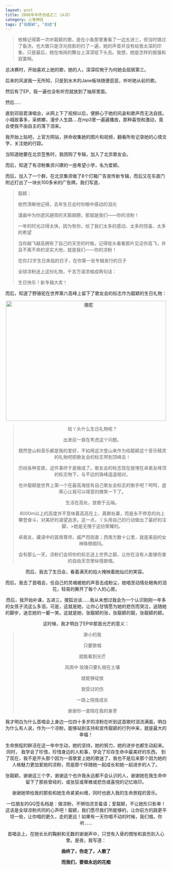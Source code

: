 ```yaml
---
layout: post
title: 2006年年终总结之二（从凉）
category: 心寄神往
tags: ["张靓颖", "总结"]
---
```


>依稀记得第一次听靓颖的歌，是在小鱼那里重看了一边五进三，但当时错过了鱼汤，也大致只是浮光掠影的扫了一遍，她的声音并没有给我太深的印象，只是最后，她在喧闹的舞台上深深低下头去。我想，她是怎样的倔强和寂寞啊。
	
总决赛时，开始喜欢上她的歌，她的人，深深叹惋于为何她会屈居第三。
	
后来的风波我一无所知，只是到水木的Jane板块随便逛逛，听听她从前的歌。
	
然后有了EP，我一遍也没有听完就放到了抽屉里面。
	
然后.....
	
直到邓丽君演唱会，从网上下了视频以后，便醉心于她的风姿和歌声而无法自拔。小城故事多，采槟榔，漫步人生路....在mp3里一遍遍播放，那种喜悦和激动，竟会使我不由自主的落下泪来。
	
我开始上贴吧，上官方网站，拼命收集她的图片和视频，翻看所有记录她的心情文字，关注她的行踪。
	
当知道她要在北京签售时，我团购了专辑，加入了北京歌友会。
	
而后，知道了有凉粉集资兴建的一座希望小学，名为爱颖。
	
而后，加入了一个群，在北京集资做了8个灯箱广告宣传新专辑，而后又在东直门附近打出了一块长100多米的广告牌。我们写道，

>靓颖：
>
>依然清晰地记得，去年生日会时你眼中感动的泪光
>	
>漫画中为你遮风避雨的天鹅翅膀，那就是我们――你的凉粉！
>
>一年的时光过得太快，因为有你，给了我们太多的感动、太多的惊喜、太多的希望
>	
>当你越飞越高拥有了自己的天空的时候，记得低头看看那片见证你高飞，并且不离不弃的坚实大地，就是我们――你的凉粉！
>
>在你22岁生日来临的日子，在你第一张专辑发行的日子
>	
>全球凉粉送上这份礼物，千言万语浓缩成两句话：
>
>生日快乐！新专辑大卖！
	
而后，知道了野骆驼在世界第六高峰上留下了歌友会的标志作为靓颖的生日礼物：
	<div style="text-align: center"><img src="http://photo9.yupoo.com/20061009/200256_1281163157.jpg" alt="骆驼" width="500" height="375">
	
>给丫头什么生日礼物呢？ 
>	
>出发前一直在考虑这个问题。 
>	
>既然登山和音乐都是我的爱好，不如用这次登山来作为给靓颖这个音乐精灵的礼物吧把歌友会的标志带到顶峰去！ 
>	
>历经各种变故，这件事终于是做成了。歌友会的标志现在就埋在卓奥友峰顶的标志物下，与不远的珠峰遥遥相对。 
>	
>也许靓颖是世界上第一个在最高海拔有自己歌友会标志的歌手吧？呵呵，虚荣心让我可以得意的微笑一下了。 
>	
>生活在高处，放歌于云端。 
>	
>8000m以上的高度并不意味着高高在上、离群处寡，而是永不停息的向上攀登奋斗，对美好的渴望追求。这一点，丫头用自己的行动做出了最好的注脚，>她是无愧于这份荣耀的。
>
>卓奥友，藏语中的首席尊师，威严而刚直；西南方数十公里，就是美丽的女神珠穆朗玛。
>	
>会有那么一天，凉粉们会将你的标志送上世界之巅，让你在没有人能够伤害的自由天空里纵情歌唱。


而后，我去了生日会，看着满天的焰火掩映着她灿烂的笑容。
	
而后，我去了首唱会，任自己的灵魂被她的声音击成粉尘，她唱至动情处眼角的泪花，轻易的撕开了每个人的心房。
	
而后，我开始补课，五进三，搜狐访谈......我从未想过我会为一个认识刚刚一年多的女孩子流这么多泪，可是，这就是她，让你心甘情愿为她的悲伤而哭泣，追随她的脚步，迷恋她的一颦一笑。这就是她，张靓颖的张，张靓颖的靓，张靓颖的颖。
	
这时候，我才明白了EP中那首光芒的意义：

>渺小的我
>	
>只要歌唱
>	
>就能看到光芒
>	
>风雨中 玫瑰只要扎根在土壤
>	
>就能够绽放
>	
>我受过的伤
>	
>一路上陪我成长
>	
>谢谢你一直陪在我的身旁
	
我才明白为什么首唱会上身边一位四十多岁的凉粉在听到这首歌时泪流满面，明白为什么有人说，作为一个凉粉，能够站到支持和宣传靓颖的行列中来，就是最大的幸福！
	
生命旅程的鲜活在这一年中生动，她的坚持，她的努力，她的进步也都生动起来。同时， 我学会了珍惜，珍惜身边的人和事，学会了珍存生命中最美好的东西。
到了现在，我不是开头那个因为一首歌爱上她的歌迷了，我也不是后来那个因为她的人格魅力更加爱她的凉粉，而是那个伴随她一起成长和她一起进步的人了。 
	
张靓颖，谢谢这三个字，谢谢这个也许我永远都不会认识的人，谢谢她在我生命中留下了那些曾经的，或张狂或卑微或悲伤或喜悦的记忆烙印。 
	
谢谢她带给我的那些和她生命紧紧纠缠，同时也嵌入我的生命旅程的音乐。
	
一位朋友的QQ签名档是：做凉粉，不惧怕流言蜚语；爱靓颖，不让她形只影单！这该是全球凉粉共同的心声吧！靓颖，我们愿尽我们所能够的，让你前方的路更平坦一些，让你唱的更久，走的更远！如果有一天你唱不动的时候，我们唱，你听......
	
首唱会上，在她长长的鞠躬和无数的谢谢声中，只觉有入骨的惆怅和哀伤刻入心里。是夜，我写道： 

**曲终了，你走了，人散了**
	
**而我们，要做永远的花痴**
